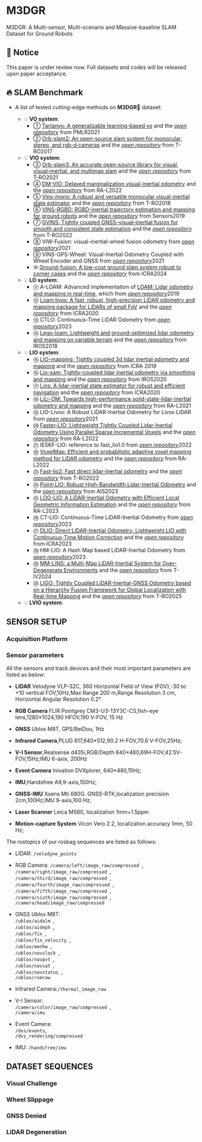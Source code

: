# M3DGR
M3DGR: A Multi-sensor, Multi-scenario and Massive-baseline SLAM Dataset for Ground Robots


## 🎯 Notice
This paper is under review now. Full datasets and codes will be released upon paper acceptance.
## 🔥 SLAM Benchmark
- A list of tested cutting-edge methods on **M3DGR**🦄 dataset:
  
  - 💡 **VO system**:
    - ① [Tartanvo: A generalizable learning-based vo](https://arxiv.org/abs/2011.00359) and the [*open repository*](https://github.com/castacks/tartanvo) from PMLR2021
    - ② [Orb-slam2: An open-source slam system for monocular, stereo, and rgb-d cameras](https://arxiv.org/abs/1610.06475) and the [*open repository*](https://github.com/raulmur/ORB_SLAM2) from T-RO2017
  - 💡 **VIO system**:
    - ③ [Orb-slam3: An accurate open-source library for visual, visual–inertial, and multimap slam](https://arxiv.org/abs/2007.11898) and the [*open repository*](https://github.com/UZ-SLAMLab/ORB_SLAM3) from T-RO2021
    - ④ [DM-VIO: Delayed marginalization visual-inertial odometry](https://arxiv.org/abs/2201.04114) and the [*open repository*](https://github.com/lukasvst/dm-vio) from RA-L2022
    - ⑤ [Vins-mono: A robust and versatile monocular visual-inertial state estimator](https://arxiv.org/abs/1708.03852) and the [*open repository*](https://github.com/HKUST-Aerial-Robotics/VINS-Mono) from T-RO2018
    - ⑥ [VINS-RGBD: RGBD-inertial trajectory estimation and mapping for ground robots](https://www.mdpi.com/1424-8220/19/10/2251) and the [*open repository*](https://github.com/STAR-Center/VINS-RGBD) from Sensors2019
    - ⑦ [GVINS: Tightly coupled GNSS–visual–inertial fusion for smooth and consistent state estimation](https://arxiv.org/abs/2103.07899) and the [*open repository*](https://github.com/HKUST-Aerial-Robotics/GVINS) from T-RO2022
    - ⑧ VIW-Fusion: visual-inertial-wheel fusion odometry from [*open repository*](https://github.com/TouchDeeper/VIW-Fusion)2021
    - ⑨ VINS-GPS-Wheel: Visual-Inertial Odometry Coupled with Wheel Encoder and GNSS from [*open repository*](https://github.com/Wallong/VINS-GPS-Wheel)2021
    - ⑩ [Ground-fusion: A low-cost ground slam system robust to corner cases](https://arxiv.org/abs/2402.14308) and the [*open repository*](https://github.com/SJTU-ViSYS/Ground-Fusion) from ICRA2024
  - 💡 **LO system**:
    - ⑪ A-LOAM: Advanced implementation of [LOAM: Lidar odometry and mapping in real-time](https://www.ri.cmu.edu/pub_files/2014/7/Ji_LidarMapping_RSS2014_v8.pdf), which from [*open repository*](https://github.com/HKUST-Aerial-Robotics/A-LOAM)2019
    - ⑫ [Loam livox: A fast, robust, high-precision LiDAR odometry and mapping package for LiDARs of small FoV](https://ieeexplore.ieee.org/abstract/document/9197440) and the [*open repository*](https://github.com/hku-mars/loam_livox) from ICRA2020
    - ⑬ CTLO: Continuous-Time LiDAR Odometry from [*open repository*](https://github.com/chengwei0427/CTLO)2023
    - ⑭ [Lego-loam: Lightweight and ground-optimized lidar odometry and mapping on variable terrain](https://ieeexplore.ieee.org/abstract/document/8594299) and the [*open repository*](https://github.com/RobustFieldAutonomyLab/LeGO-LOAM) from IROS2018
  - 💡 **LIO system**:
    - ⑮ [LIO-mapping: Tightly coupled 3d lidar inertial odometry and mapping](https://ieeexplore.ieee.org/abstract/document/8793511) and the [*open repository*](https://github.com/hyye/lio-mapping) from ICRA 2019
    - ⑯ [Lio-sam: Tightly-coupled lidar inertial odometry via smoothing and mapping](https://arxiv.org/abs/2007.00258) and the [*open repository*](https://github.com/TixiaoShan/LIO-SAM) from IROS2020
    - ⑰ [Lins: A lidar-inertial state estimator for robust and efficient navigation](https://arxiv.org/abs/1907.02233) and the [*open repository*](https://github.com/ChaoqinRobotics/LINS---LiDAR-inertial-SLAM) from ICRA2020
    - ⑱ [LiLi-OM: Towards high-performance solid-state-lidar-inertial odometry and mapping](https://arxiv.org/abs/2010.13150) and the [*open repository*](https://github.com/KIT-ISAS/lili-om) from RA-L2021
    - ⑲ LIO-Livox: A Robust LiDAR-Inertial Odometry for Livox LiDAR from [*open repository*](https://github.com/Livox-SDK/LIO-Livox)2021
    - ⑳ [Faster-LIO: Lightweight Tightly Coupled Lidar-Inertial Odometry Using Parallel Sparse Incremental Voxels](https://ieeexplore.ieee.org/document/9718203) and the [*open repository*](https://github.com/gaoxiang12/faster-lio) from RA-L2022
    - ㉑ IESKF-LIO: reference to fast_lio1.0 from [*open repository*](https://github.com/Livox-SDK/LIO-Livox)2022
    - ㉒ [VoxelMap: Efficient and probabilistic adaptive voxel mapping method for LiDAR odometry](https://arxiv.org/abs/2109.07082) and the [*open repository*](https://github.com/hku-mars/VoxelMap) from RA-L2022
    - ㉓ [Fast-lio2: Fast direct lidar-inertial odometry](https://ieeexplore.ieee.org/abstract/document/9697912) and the [*open repository*](https://github.com/hku-mars/FAST_LIO) from T-RO2022
    - ㉔ [Point-LIO: Robust High-Bandwidth Lidar-Inertial Odometry](https://advanced.onlinelibrary.wiley.com/doi/epdf/10.1002/aisy.202200459) and the [*open repository*](https://github.com/hku-mars/Point-LIO) from AIS2023
    - ㉕ [LOG-LIO: A LiDAR-Inertial Odometry with Efficient Local Geometric Information Estimation](https://arxiv.org/abs/2307.09531) and the [*open repository*](https://github.com/tiev-tongji/LOG-LIO) from RA-L2023
    - ㉖ CT-LIO: Continuous-Time LiDAR-Inertial Odometry from [*open repository*](https://github.com/chengwei0427/ct-lio)2023
    - ㉗ [DLIO: Direct LiDAR-Inertial Odometry: Lightweight LIO with Continuous-Time Motion Correction](https://arxiv.org/abs/2203.03749) and the [*open repository*](https://github.com/vectr-ucla/direct_lidar_inertial_odometry) from ICRA2023
    - ㉘ HM-LIO: A Hash Map based LiDAR-Inertial Odometry from [*open repository*](https://github.com/chengwei0427/hm-lio)2023
    - ㉙ [MM-LINS: a Multi-Map LiDAR-Inertial System for Over-Degenerate Environments](https://ieeexplore.ieee.org/document/10557776) and the [*open repository*](https://github.com/lian-yue0515/MM-LINS) from T-IV2024
    - ㉚ [LIGO: Tightly Coupled LiDAR-Inertial-GNSS Odometry based on a Hierarchy Fusion Framework for Global Localization with Real-time Mapping](https://dl.acm.org/doi/10.1109/TRO.2025.3530298) and the [*open repository*](https://github.com/Joanna-HE/LIGO.) from T-RO2025
  - 💡 **LVIO system**:


## SENSOR SETUP
### Acquisition Platform


### Sensor parameters

All the sensors and track devices and their most important parameters are listed as below:

* **LIDAR** Velodyne VLP-32C, 360 Horizontal Field of View (FOV),-30 to +10 vertical FOV,10Hz,Max Range 200 m,Range Resolution 3 cm, Horizontal Angular Resolution 0.2°.  

* **RGB Camera** FLIR Pointgrey CM3-U3-13Y3C-CS,fish-eye lens,1280*1024,190 HFOV,190 V-FOV, 15 Hz  
* **GNSS** Ublox M8T, GPS/BeiDou, 1Hz  
* **Infrared Camera**,PLUG 617,640*512,90.2 H-FOV,70.6 V-FOV,25Hz;  
* **V-I Sensor**,Realsense d435i,RGB/Depth 640*480,69H-FOV,42.5V-FOV,15Hz;IMU 6-axix, 200Hz  
* **Event Camera** Inivation DVXplorer, 640*480,15Hz;  
* **IMU**,Handsfree A9,9-axis,150Hz;  
* **GNSS-IMU** Xsens Mti 680G. GNSS-RTK,localization precision 2cm,100Hz;IMU 9-axis,100 Hz;  
* **Laser Scanner** Leica MS60, localization 1mm+1.5ppm  
* **Motion-capture System** Vicon Vero 2.2, localization accuracy 1mm, 50 Hz;

The rostopics of our rosbag sequences are listed as follows:

* LIDAR: `/velodyne_points` 

* RGB Camera: 
`/camera/left/image_raw/compressed `,  
`/camera/right/image_raw/compressed `,  
`/camera/third/image_raw/compressed `,  
`/camera/fourth/image_raw/compressed `,  
`/camera/fifth/image_raw/compressed `,  
`/camera/sixth/image_raw/compressed `,  
`/camera/head/image_raw/compressed `  
* GNSS Ublox M8T:  
`/ublox/aidalm `,  
`/ublox/aideph `,  
`/ublox/fix `,  
`/ublox/fix_velocity `,  
`/ublox/monhw `,  
`/ublox/navclock `,  
`/ublox/navpvt `,  
`/ublox/navsat `,  
`/ublox/navstatus `,  
`/ublox/rxmraw `  


* Infrared Camera:`/thermal_image_raw ` 
* V-I Sensor:  
`/camera/color/image_raw/compressed `,  
`/camera/imu`
* Event Camera:  
`/dvs/events`,  
`/dvs_rendering/compressed`
* IMU: `/handsfree/imu `
 

## DATASET SEQUENCES

### Visual Challenge


### Wheel Slippage


### GNSS Denied



### LiDAR Degeneration





